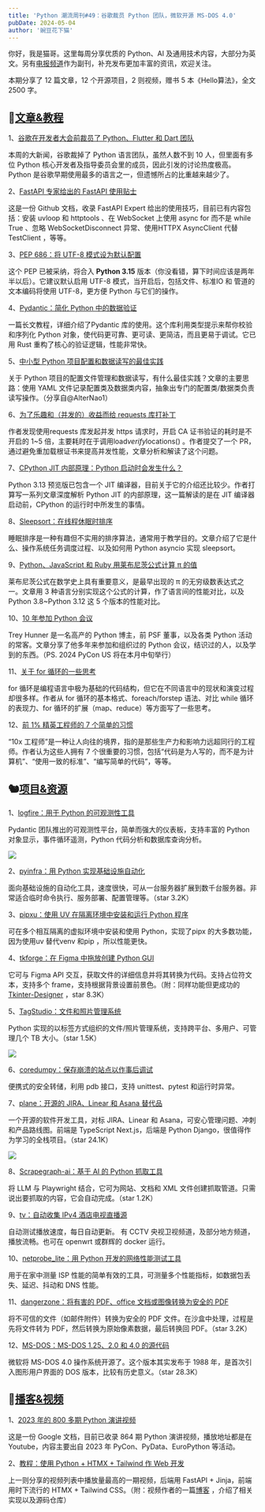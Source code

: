 ```yaml
---
title: 'Python 潮流周刊#49：谷歌裁员 Python 团队，微软开源 MS-DOS 4.0'
pubDate: 2024-05-04
author: '豌豆花下猫'
---
```


你好，我是猫哥。这里每周分享优质的 Python、AI 及通用技术内容，大部分为英文。另有[电报频道](https://t.me/pythontrendingweekly)作为副刊，补充发布更加丰富的资讯，欢迎关注。

本期分享了 12 篇文章，12 个开源项目，2 则视频，赠书 5 本《Hello算法》，全文 2500 字。

## 🦄[文章&教程](https://xiaobot.net/p/python_weekly)

1、[谷歌在开发者大会前裁员了 Python、Flutter 和 Dart 团队](https://techcrunch.com/2024/05/01/google-lays-off-staff-from-flutter-dart-python-weeks-before-its-developer-conference/)

本周的大新闻，谷歌裁掉了 Python 语言团队，虽然人数不到 10 人，但里面有多位 Python 核心开发者及指导委员会里的成员，因此引发的讨论热度极高。Python 是谷歌早期使用最多的语言之一，但遗憾所占的比重越来越少了。

2、[FastAPI 专家给出的 FastAPI 使用贴士](https://github.com/Kludex/fastapi-tips)

这是一份 Github 文档，收录 FastAPI Expert 给出的使用技巧，目前已有内容包括：安装 uvloop 和 httptools 、在 WebSocket 上使用 async for 而不是 while True 、忽略 WebSocketDisconnect 异常、使用HTTPX AsyncClient 代替 TestClient ，等等。

3、[PEP 686：将 UTF-8 模式设为默认配置](https://peps.python.org/pep-0686/)

这个 PEP 已被采纳，将合入 **Python 3.15** 版本（你没看错，算下时间应该是两年半以后）。它建议默认启用 UTF-8 模式，当开启后，包括文件、标准IO 和 管道的文本编码将使用 UTF-8，更方便 Python 与它们的操作。

4、[Pydantic：简化 Python 中的数据验证](https://realpython.com/python-pydantic/)

一篇长文教程，详细介绍了Pydantic 库的使用。这个库利用类型提示来帮你校验和序列化 Python 对象，使代码更可靠、更可读、更简洁，而且更易于调试。它已用 Rust 重构了核心的验证逻辑，性能非常快。

5、[中小型 Python 项目配置和数据读写的最佳实践](https://yanh.tech/2024/04/best-practice-for-configuration-and-data-rw-in-small-and-medium-python-projects/)

关于 Python 项目的配置文件管理和数据读写，有什么最佳实践？文章的主要思路：使用 YAML 文件记录配置类及数据类内容，抽象出专门的配置类/数据类负责读写操作。（分享自@AlterNao1）

6、[为了乐趣和（并发的）收益而给 requests 库打补丁](https://blog.borrego.dev/entries/patching-requests-for-fun-and-concurrent-profit.html)

作者发现使用requests 库发起并发 https 请求时，开启 CA 证书验证的耗时是不开启的 1~5 倍，主要耗时在于调用load*verify*locations() 。作者提交了一个 PR，通过避免重加载根证书来提高并发性能，文章分析和解读了这个问题。

7、[CPython JIT 内部原理：Python 启动时会发生什么？](https://codeconfessions.substack.com/p/cpython-runtime-internals)

Python 3.13 预览版已包含一个 JIT 编译器，目前关于它的介绍还比较少。作者打算写一系列文章深度解析 Python JIT 的内部原理，这一篇解读的是在 JIT 编译器启动前，CPython 的运行时中所发生的事情。

8、[Sleepsort：在线程休眠时排序](https://animeshchouhan.com/posts/sleepsort/)

睡眠排序是一种有趣但不实用的排序算法，通常用于教学目的。文章介绍了它是什么、操作系统任务调度过程、以及如何用 Python asyncio 实现 sleepsort。

9、[Python、JavaScript 和 Ruby 用莱布尼茨公式计算 π 的值](https://www.peterbe.com/plog/leibniz-formula-for-pi)

莱布尼茨公式在数学史上具有重要意义，是最早出现的 π 的无穷级数表达式之一。文章用 3 种语言分别实现这个公式的计算，作了语言间的性能对比，以及 Python 3.8~Python 3.12 这 5 个版本的性能对比。

10、[10 年参加 Python 会议](https://treyhunner.com/2024/04/10-years-of-python-conferences/)

Trey Hunner 是一名高产的 Python 博主，前 PSF 董事，以及各类 Python 活动的常客。文章分享了他多年来参加和组织过的 Python 会议，结识过的人，以及学到的东西。（PS. 2024 PyCon US 将在本月中旬举行）

11、[关于 for 循环的一些思考](https://buttondown.email/hillelwayne/archive/some-notes-on-for-loops/)

for 循环是编程语言中极为基础的代码结构，但它在不同语言中的现状和演变过程却很多样。作者从 for 循环的基本格式、foreach/forstep 语法、对比 while 循环的表现力、for 循环的扩展（map、reduce）等方面写了一些思考。

12、[前 1% 精英工程师的 7 个简单的习惯](https://read.engineerscodex.com/p/7-simple-habits-of-the-top-1-of-engineers)

“10x 工程师”是一种让人向往的境界，指的是那些生产力和影响力远超同行的工程师。作者认为这些人拥有 7 个很重要的习惯，包括“代码是为人写的，而不是为计算机”、“使用一致的标准”、“编写简单的代码”，等等。

## 🐿️[项目&资源](https://xiaobot.net/p/python_weekly)

1、[logfire：用于 Python 的可观测性工具](https://github.com/pydantic/logfire)

Pydantic 团队推出的可观测性平台，简单而强大的仪表板，支持丰富的 Python 对象显示，事件循环遥测，Python 代码分析和数据库查询分析。

![](https://img.pythoncat.top/logfire-dashboard.png)

2、[pyinfra：用 Python 实现基础设施自动化](https://github.com/pyinfra-dev/pyinfra)

面向基础设施的自动化工具，速度很快，可从一台服务器扩展到数千台服务器。非常适合临时命令执行、服务部署、配置管理等。（star 3.2K）

3、[pipxu：使用 UV 在隔离环境中安装和运行 Python 程序](https://github.com/bulletmark/pipxu)

可在多个相互隔离的虚拟环境中安装和使用 Python，实现了pipx 的大多数功能，因为使用uv 替代venv 和pip ，所以性能更快。

4、[tkforge：在 Figma 中拖放创建 Python GUI](https://github.com/Axorax/tkforge)

它可与 Figma API 交互，获取文件的详细信息并将其转换为代码。支持占位符文本，支持多个 frame，支持根据背景设置前景色。（附：同样功能但更成功的 [Tkinter-Designer](https://github.com/ParthJadhav/Tkinter-Designer) ，star 8.3K）

5、[TagStudio：文件和照片管理系统](https://github.com/TagStudioDev/TagStudio)

Python 实现的以标签方式组织的文件/照片管理系统，支持跨平台、多用户、可管理几个 TB 大小。（star 1.5K）

![](https://img.pythoncat.top/TagStudio.jpg)

6、[coredumpy：保存崩溃的站点以作事后调试](https://github.com/gaogaotiantian/coredumpy)

便携式的安全转储，利用 pdb 接口，支持 unittest、pytest 和运行时异常。

7、[plane：开源的 JIRA、Linear 和 Asana 替代品](https://github.com/makeplane/plane)

一个开源的软件开发工具，对标 JIRA、Linear 和 Asana，可安心管理问题、冲刺和产品路线图。前端是 TypeScript Next.js，后端是 Python Django，很值得作为学习的全栈项目。（star 24.1K）

![](https://img.pythoncat.top/2024-05-03_plane.png)

8、[Scrapegraph-ai：基于 AI 的 Python 抓取工具](https://github.com/VinciGit00/Scrapegraph-ai)

将 LLM 与 Playwright 结合，它可为网站、文档和 XML 文件创建抓取管道。只需说出要抓取的内容，它会自动完成。（star 1.2K）

9、[tv：自动收集 IPv4 酒店电视直播源](https://github.com/ssili126/tv)

自动测试播放速度，每日自动更新。 有 CCTV 央视卫视频道，及部分地方频道，播放流畅。也可在 openwrt 或群辉的 docker 运行。

10、[netprobe_lite：用 Python 开发的网络性能测试工具](https://github.com/plaintextpackets/netprobe_lite)

用于在家中测量 ISP 性能的简单有效的工具，可测量多个性能指标，如数据包丢失、延迟、抖动和 DNS 性能。

11、[dangerzone：将有害的 PDF、office 文档或图像转换为安全的 PDF](https://github.com/freedomofpress/dangerzone)

将不可信的文件（如邮件附件）转换为安全的 PDF 文件。在沙盒中处理，过程是先将文件转为 PDF，然后转换为原始像素数据，最后转换回 PDF。（star 3.2K）

12、[MS-DOS：MS-DOS 1.25、2.0 和 4.0 的源代码](https://github.com/microsoft/MS-DOS)

微软将 MS-DOS 4.0 操作系统开源了。这个版本其实发布于 1988 年，是首次引入图形用户界面的 DOS 版本，比较有历史意义。（star 28.3K）

## 🐢[播客&视频](https://xiaobot.net/p/python_weekly)

1、[2023 年的 800 多期 Python 演讲视频](https://docs.google.com/spreadsheets/d/14zNPyGNMDt7ejEHM6c8WpK4hfbmPJmbP1e4N3vM87A8)

这是一份 Google 文档，目前已收录 864 期 Python 演讲视频，播放地址都是在 Youtube，内容主要出自 2023 年 PyCon、PyData、EuroPython 等活动。

2、[教程：使用 Python + HTMX + Tailwind 作 Web 开发](https://www.youtube.com/watch?v=YUoflPpVLjQ)

上一则分享的视频列表中播放量最高的一期视频，后端用 FastAPI + Jinja，前端用时下流行的 HTMX + Tailwind CSS。（附：视频作者的一篇[博客](https://pythonbynight.com/talks/web-development-python-backed-frontend-featuring-htmx-tailwind) ，介绍了相关实现以及源码仓库）